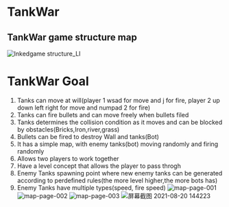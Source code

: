 # TankWar
## TankWar game structure map
![Inkedgame structure_LI](https://user-images.githubusercontent.com/43590279/127696895-3a86f648-c9e4-47b6-8e3e-f2232b611876.jpg)

# TankWar Goal
1.  Tanks can move at will(player 1  wsad for move and j for fire,  player 2 up down left right for move and numpad 2 for fire)
2.  Tanks can fire bullets and can move freely when bullets filed
3.  Tanks determines the collision condition as it moves and can be blocked by obstacles(Bricks,Iron,river,grass)
4.  Bullets can be fired to destroy Wall and tanks(Bot)
5.  It has a simple map, with enemy tanks(bot) moving randomly and firing randomly
6.  Allows two players to work together
7.  Have a level concept that allows the player to pass throgh 
8.  Enemy Tanks spawning point where new enemy tanks can be generated according to perdefined rules(the more level higher,the more bots has)
9.  Enemy Tanks have multiple types(speed, fire speed)
![map-page-001](https://user-images.githubusercontent.com/43590279/127697834-772078a4-d135-49f6-8c2e-0b9b3840e789.jpg)
![map-page-002](https://user-images.githubusercontent.com/43590279/127697835-05e13179-50fd-4957-b14d-56d7562755c0.jpg)
![map-page-003](https://user-images.githubusercontent.com/43590279/127697864-50dbd22e-65a8-4f48-875e-20031163b2da.jpg)
![屏幕截图 2021-08-20 144223](https://user-images.githubusercontent.com/43590279/130279312-8aeaa22f-cc7e-42b2-9d04-83261ad938ab.jpg)
